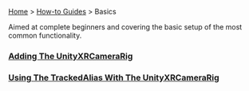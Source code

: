 [Home](../../../README.md) &gt; [How-to Guides](../README.md) &gt; Basics

Aimed at complete beginners and covering the basic setup of the most common functionality.

### [Adding The UnityXRCameraRig](AddingTheUnityXRCameraRig/README.md)
### [Using The TrackedAlias With The UnityXRCameraRig](UsingTheTrackedAliasWithTheUnityXRCameraRig/README.md)